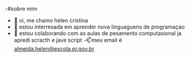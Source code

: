 -#sobre mim

- 👋 oi, me chamo helen cristina
- 👀 estou interresada em aprender nova linguaguens de programaçao
- 💞️ estou colaborando com as aulas de pesamento computasional 
ja apredi scracth e jave script
-📫meu email é almeida.helen@escola.pr.gov.br
<!---
raryely/raryely is a ✨ special ✨ repository because its `README.md` (this file) appears on your GitHub profile.
You can click the Preview link to take a look at your changes.
--->
